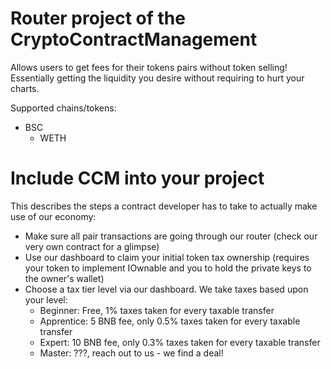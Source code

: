 # Router project of the CryptoContractManagement

Allows users to get fees for their tokens pairs without token selling!
Essentially getting the liquidity you desire without requiring to hurt your charts.

Supported chains/tokens:

- BSC
  - WETH

# Include CCM into your project

This describes the steps a contract developer has to take to actually make use of our economy:

- Make sure all pair transactions are going through our router (check our very own contract for a glimpse)
- Use our dashboard to claim your initial token tax ownership (requires your token to implement IOwnable and you to hold the private keys to the owner's wallet)
- Choose a tax tier level via our dashboard. We take taxes based upon your level:
  - Beginner: Free, 1% taxes taken for every taxable transfer
  - Apprentice: 5 BNB fee, only 0.5% taxes taken for every taxable transfer
  - Expert: 10 BNB fee, only 0.3% taxes taken for every taxable transfer
  - Master: ???, reach out to us - we find a deal!
